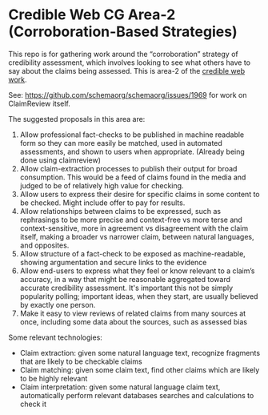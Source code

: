 # Credible Web CG Area-2 (Corroboration-Based Strategies)

This repo is for gathering work around the “corroboration” strategy of credibility assessment, which involves looking to see what others have to say about the claims being assessed.  This is area-2 of the [credible web work](https://credweb.org).

See: https://github.com/schemaorg/schemaorg/issues/1969 for work on ClaimReview itself.

The suggested proposals in this area are:

1. Allow professional fact-checks to be published in machine readable form so they can more easily be matched, used in automated assessments, and shown to users when appropriate. (Already being done using claimreview)
2. Allow claim-extraction processes to publish their output for broad consumption. This would be a feed of claims found in the media and judged to be of relatively high value for checking. 
3. Allow users to express their desire for specific claims in some content to be checked. Might include offer to pay for results.
4. Allow relationships between claims to be expressed, such as rephrasings to be more precise and context-free vs more terse and context-sensitive, more in agreement vs disagreement with the claim itself, making a broader vs narrower claim, between natural languages, and opposites.
5. Allow structure of a fact-check to be exposed as machine-readable, showing argumentation and secure links to the evidence
6. Allow end-users to express what they feel or know relevant to a claim’s accuracy, in a way that might be reasonable aggregated toward accurate credibility assessment. It's important this not be simply popularity polling; important ideas, when they start, are usually believed by exactly one person.
7. Make it easy to view reviews of related claims from many sources at once, including some data about the sources, such as assessed bias

Some relevant technologies:

* Claim extraction: given some natural language text, recognize fragments that are likely to be checkable claims
* Claim matching: given some claim text, find other claims which are likely to be highly relevant
* Claim interpretation: given some natural language claim text, automatically perform relevant databases searches and calculations to check it

